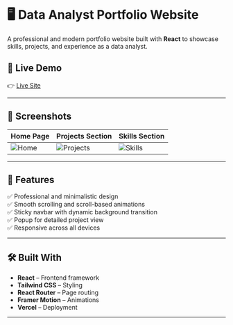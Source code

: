 # 🖥️ Data Analyst Portfolio Website

A professional and modern portfolio website built with **React** to showcase skills, projects, and experience as a data analyst.

## 🚀 Live Demo
👉 [Live Site](https://anupamasudarsan.com)  

---

## 📸 Screenshots
| Home Page | Projects Section | Skills Section |
|-----------|------------------|----------------|
| ![Home](./screenshots/home.png) | ![Projects](./screenshots/projects.png) | ![Skills](./screenshots/skills.png) |

---

## 🎯 Features
✅ Professional and minimalistic design  
✅ Smooth scrolling and scroll-based animations  
✅ Sticky navbar with dynamic background transition  
✅ Popup for detailed project view  
✅ Responsive across all devices  

---

## 🛠️ Built With
- **React** – Frontend framework  
- **Tailwind CSS** – Styling  
- **React Router** – Page routing  
- **Framer Motion** – Animations  
- **Vercel** – Deployment  

---

